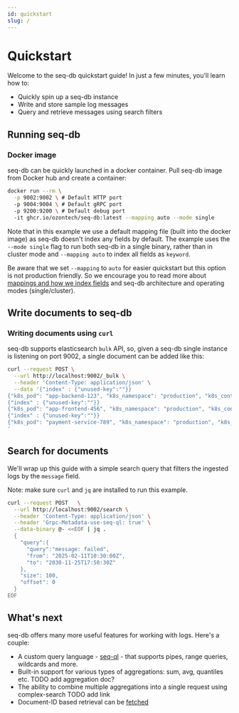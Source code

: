 ```yaml
---
id: quickstart
slug: /
---
```


# Quickstart

Welcome to the seq-db quickstart guide! In just a few minutes, you'll learn how to:

- Quickly spin up a seq-db instance
- Write and store sample log messages
- Query and retrieve messages using search filters

## Running seq-db

### Docker image

seq-db can be quickly launched in a docker container. Pull seq-db image from Docker hub and create a container:

```bash
docker run --rm \
  -p 9002:9002 \ # Default HTTP port
  -p 9004:9004 \ # Default gRPC port
  -p 9200:9200 \ # Default debug port
  -it ghcr.io/ozontech/seq-db:latest --mapping auto --mode single
```

Note that in this example we use a default mapping file (built into the docker image) as seq-db doesn't index any fields by default.
The example uses the `--mode single` flag to run both seq-db in a single binary, rather than in cluster mode and `--mapping auto` to index all fields as `keyword`.

Be aware that we set `--mapping` to `auto` for easier quickstart but this option is not production friendly.
So we encourage you to read more about [mappings and how we index fields](03-index-types.md) and seq-db architecture and operating modes (single/cluster).

## Write documents to seq-db

### Writing documents using `curl`

seq-db supports elasticsearch `bulk` API, so, given a seq-db single instance is listening on port 9002,
a single document can be added like this:

```bash 
curl --request POST \
  --url http://localhost:9002/_bulk \
  --header 'Content-Type: application/json' \
  --data '{"index" : {"unused-key":""}}
{"k8s_pod": "app-backend-123", "k8s_namespace": "production", "k8s_container": "app-backend", "request": "POST", "request_uri": "/api/v1/orders", "message": "New order created successfully"}
{"index" : {"unused-key":""}}
{"k8s_pod": "app-frontend-456", "k8s_namespace": "production", "k8s_container": "app-frontend", "request": "GET", "request_uri": "/api/v1/products", "message": "Product list retrieved"}
{"index" : {"unused-key":""}}
{"k8s_pod": "payment-service-789", "k8s_namespace": "production", "k8s_container": "payment-service", "request": "POST", "request_uri": "/api/v1/payments", "message": "Payment processing failed: insufficient funds"}
'
```

## Search for documents

We'll wrap up this guide with a simple search query
that filters the ingested logs by the `message` field.

Note: make sure `curl` and `jq` are installed to run this example.

```bash
curl --request POST   \
  --url http://localhost:9002/search \
  --header 'Content-Type: application/json' \
  --header 'Grpc-Metadata-use-seq-ql: true' \
  --data-binary @- <<EOF | jq .
  {
    "query":{
      "query":"message: failed",
      "from": "2025-02-11T10:30:00Z",
      "to": "2030-11-25T17:50:30Z"
    },
    "size": 100,
    "offset": 0
  }
EOF
```

## What's next

seq-db offers many more useful features for working with logs. Here's a couple:

- A custom query language - [seq-ql](05-seq-ql.md) - that supports pipes, range queries, wildcards and more.
- Built-in support for various types of aggregations: sum, avg, quantiles etc. TODO add aggregation doc?
- The ability to combine multiple aggregations into a single request using complex-search TODO add link
- Document-ID based retrieval can be [fetched](10-public-api.md#fetch)
